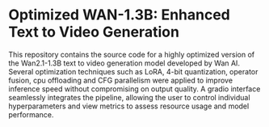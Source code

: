 # Optimized WAN-1.3B: Enhanced Text to Video Generation

This repository contains the source code for a highly optimized version of the Wan2.1-1.3B text to video generation model developed by Wan AI. Several optimization techniques such as LoRA, 4-bit quantization, operator fusion, cpu offloading and CFG parallelism were applied to improve inference speed without compromising on output quality. A gradio interface seamlessly integrates the pipeline, allowing the user to control individual hyperparameters and view metrics to assess resource usage and model performance.
